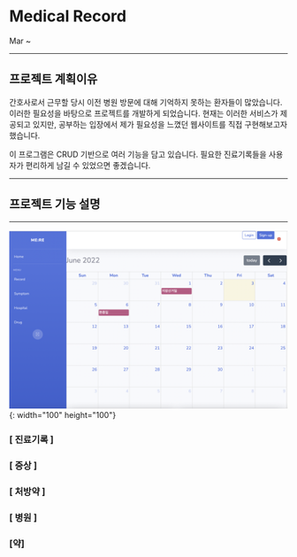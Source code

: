 # Medical Record

Mar ~

----

## 프로젝트 계획이유

 간호사로서 근무할 당시 이전 병원 방문에 대해 기억하지 못하는 환자들이 많았습니다. 이러한 필요성을 바탕으로 프로젝트를 개발하게 되었습니다. 현재는 이러한 서비스가 제공되고 있지만, 공부하는 입장에서 제가 필요성을 느꼈던 웹사이트를 직접 구현해보고자 했습니다.

 이 프로그램은 CRUD 기반으로 여러 기능을 담고 있습니다. 필요한 진료기록들을 사용자가 편리하게 남길 수 있었으면 좋겠습니다.

----

## 프로젝트 기능 설명

---

![home](/images/home.png){: width="100" height="100"}

### [ 진료기록 ]

### [ 증상 ]

### [ 처방약 ]

### [ 병원 ]

### [약]



